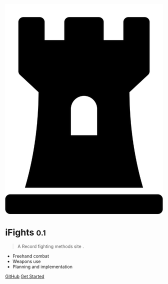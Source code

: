 ![logo](media/chess-rook.svg)

# iFights <small>0.1</small>

> A Record fighting methods site .

* Freehand combat
* Weapons use
* Planning and implementation

[GitHub](https://github.com/ifights/ifights.github.io)
[Get Started](#docsify)
